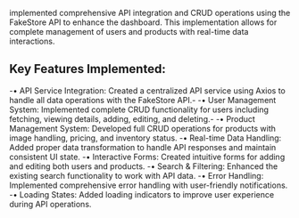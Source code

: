  implemented comprehensive API integration and CRUD operations using the FakeStore API to enhance the dashboard.
This implementation allows for complete management of users and products with real-time data interactions.

## Key Features Implemented:

-•  API Service Integration: Created a centralized API service using Axios to handle all data operations with the FakeStore API.-
-•  User Management System: Implemented complete CRUD functionality for users including fetching, viewing details, adding, editing, and deleting.-
-•  Product Management System: Developed full CRUD operations for products with image handling, pricing, and inventory status.
-•  Real-time Data Handling: Added proper data transformation to handle API responses and maintain consistent UI state.
-•  Interactive Forms: Created intuitive forms for adding and editing both users and products.
-• Search & Filtering: Enhanced the existing search functionality to work with API data.
-• Error Handling: Implemented comprehensive error handling with user-friendly notifications.
-•  Loading States: Added loading indicators to improve user experience during API operations.
